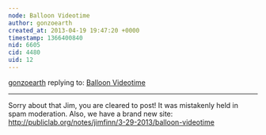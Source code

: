 ```yaml
---
node: Balloon Videotime
author: gonzoearth
created_at: 2013-04-19 19:47:20 +0000
timestamp: 1366400840
nid: 6605
cid: 4480
uid: 12
---
```




[gonzoearth](../profile/gonzoearth) replying to: [Balloon Videotime](../notes/jimfinn/3-29-2013/balloon-videotime)

----
Sorry about that Jim, you are cleared to post! It was mistakenly held in spam moderation. Also, we have a brand new site:
http://publiclab.org/notes/jimfinn/3-29-2013/balloon-videotime